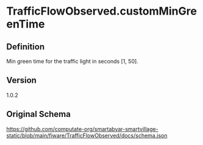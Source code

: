 # TrafficFlowObserved.customMinGreenTime

## Definition
Min green time for the traffic light in seconds [1, 50]. 

## Version
1.0.2

## Original Schema
https://github.com/computate-org/smartabyar-smartvillage-static/blob/main/fiware/TrafficFlowObserved/docs/schema.json
